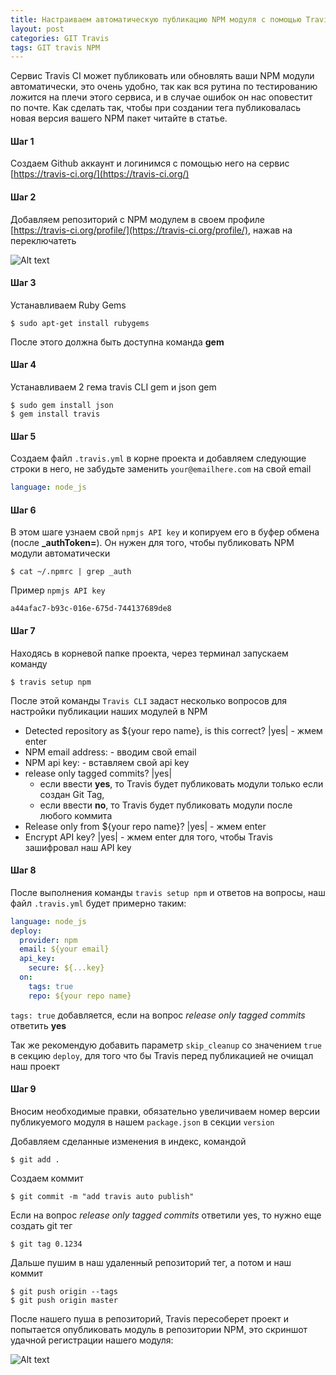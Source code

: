 ```yaml
---
title: Настраиваем автоматическую публикацию NPM модуля с помощью Travis CI
layout: post
categories: GIT Travis
tags: GIT travis NPM
---
```


Сервис Travis CI может публиковать или обновлять ваши NPM модули автоматически,
это очень удобно, так как вся рутина по тестированию ложится на плечи этого сервиса,
и в случае ошибок он нас оповестит по почте. Как сделать так, чтобы при создании
тега публиковалась новая версия вашего NPM пакет читайте в статье.

#### Шаг 1

Создаем Github аккаунт и логинимся с помощью него на сервис [https://travis-ci.org/](https://travis-ci.org/)

#### Шаг 2

Добавляем репозиторий с NPM модулем в своем профиле [https://travis-ci.org/profile/](https://travis-ci.org/profile/),
нажав на переключатеть

![Alt text](https://monosnap.com/file/xPdx1aVPgE0WAWmC70s221ulDSQvyt.png)

#### Шаг 3

Устанавливаем Ruby Gems

```
$ sudo apt-get install rubygems
```

После этого должна быть доступна команда **gem**

#### Шаг 4

Устанавливаем 2 гема travis CLI gem и json gem

```
$ sudo gem install json
$ gem install travis
```

#### Шаг 5

Создаем файл `.travis.yml` в корне проекта и добавляем следующие строки в него,
не забудьте заменить `your@emailhere.com` на свой email

```yaml
language: node_js
```

#### Шаг 6

В этом шаге узнаем свой `npmjs API key` и копируем его в буфер обмена (после **_authToken=**).
Он нужен для того, чтобы публиковать NPM модули автоматически

```
$ cat ~/.npmrc | grep _auth
```

Пример `npmjs API key`

```
a44afac7-b93c-016e-675d-744137689de8
```

#### Шаг 7

Находясь в корневой папке проекта,  через терминал запускаем команду

```
$ travis setup npm
```

После этой команды `Travis CLI` задаст несколько вопросов для настройки публикации
наших модулей в NPM

- Detected repository as ${your repo name}, is this correct? \|yes\| - жмем enter
- NPM email address: - вводим свой email
- NPM api key: - вставляем свой api key
- release only tagged commits? \|yes\|
  - если ввести **yes**, то Travis будет публиковать модули только если создан Git Tag,
  - если ввести **no**, то Travis будет публиковать модули после любого коммита
- Release only from ${your repo name}? \|yes\| - жмем enter
- Encrypt API key? \|yes\| - жмем enter для того, чтобы Travis зашифровал наш API key

#### Шаг 8

После выполнения команды `travis setup npm` и ответов на вопросы, наш  файл `.travis.yml` будет примерно таким:

```yaml
language: node_js
deploy:
  provider: npm
  email: ${your email}
  api_key:
    secure: ${...key}
  on:
    tags: true
    repo: ${your repo name}
```

`tags: true` добавляется, если на вопрос *release only tagged commits* ответить **yes**

Так же рекомендую добавить параметр `skip_cleanup` со значением `true` в секцию `deploy`,
для того что бы Travis перед публикацией не очищал наш проект

#### Шаг 9

Вносим необходимые правки, обязательно увеличиваем номер версии публикуемого модуля
в нашем `package.json` в секции `version`

Добавляем сделанные изменения в индекс, командой

```
$ git add .
```

Создаем коммит

```
$ git commit -m "add travis auto publish"
```

Если на вопрос *release only tagged commits* ответили yes, то нужно еще создать git тег

```
$ git tag 0.1234
```

Дальше пушим в наш удаленный репозиторий тег, а потом и наш коммит

```
$ git push origin --tags
$ git push origin master
```

После нашего пуша в репозиторий, Travis пересоберет проект и попытается опубликовать
модуль в репозитории NPM, это скриншот удачной регистрации нашего модуля:

![Alt text](https://monosnap.com/file/1MUT2aK8w0PdAMMmprTymoeIl2PJLh.png)
